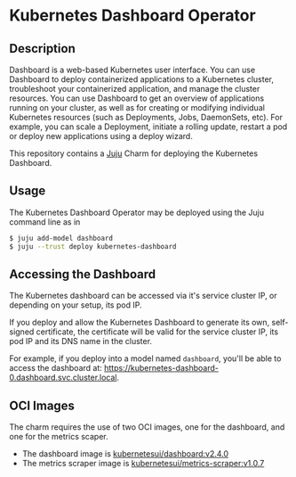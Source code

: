 # Kubernetes Dashboard Operator

## Description

Dashboard is a web-based Kubernetes user interface. You can use Dashboard to deploy containerized
applications to a Kubernetes cluster, troubleshoot your containerized application, and manage the
cluster resources. You can use Dashboard to get an overview of applications running on your
cluster, as well as for creating or modifying individual Kubernetes resources (such as Deployments,
Jobs, DaemonSets, etc). For example, you can scale a Deployment, initiate a rolling update, restart
a pod or deploy new applications using a deploy wizard.

This repository contains a [Juju](https://juju.is/) Charm for deploying the Kubernetes Dashboard.

## Usage

The Kubernetes Dashboard Operator may be deployed using the Juju command line as in

```sh
$ juju add-model dashboard
$ juju --trust deploy kubernetes-dashboard
```

## Accessing the Dashboard

The Kubernetes dashboard can be accessed via it's service cluster IP, or depending on your setup,
its pod IP.

If you deploy and allow the Kubernetes Dashboard to generate its own, self-signed certificate, the
certificate will be valid for the service cluster IP, its pod IP and its DNS name in the cluster.

For example, if you deploy into a model named `dashboard`, you'll be able to access the dashboard
at: https://kubernetes-dashboard-0.dashboard.svc.cluster.local.

## OCI Images

The charm requires the use of two OCI images, one for the dashboard, and one for the metrics
scaper.

- The dashboard image is [kubernetesui/dashboard:v2.4.0](https://hub.docker.com/r/kubernetesui/dashboard)
- The metrics scraper image is
  [kubernetesui/metrics-scraper:v1.0.7](https://hub.docker.com/r/kubernetesui/metrics-scraper)
